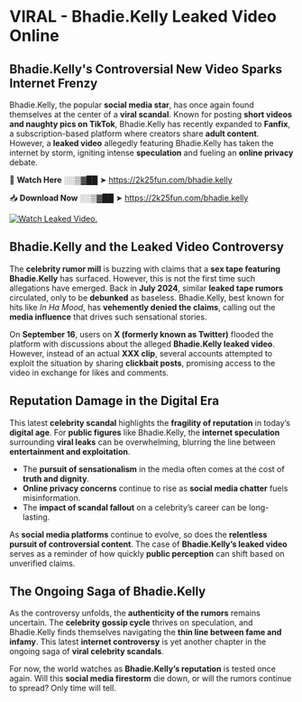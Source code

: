 # VIRAL - Bhadie.Kelly Leaked Video Online

## **Bhadie.Kelly's Controversial New Video Sparks Internet Frenzy**  

Bhadie.Kelly, the popular **social media star**, has once again found themselves at the center of a **viral scandal**. Known for posting **short videos and naughty pics on TikTok**, Bhadie.Kelly has recently expanded to **Fanfix**, a subscription-based platform where creators share **adult content**. However, a **leaked video** allegedly featuring Bhadie.Kelly has taken the internet by storm, igniting intense **speculation** and fueling an **online privacy** debate.  

🔴 **Watch Here** ░░▒▓██ ➤ https://2k25fun.com/bhadie.kelly  

📥 **Download Now** ░░▒▓██ ➤ https://2k25fun.com/bhadie.kelly  

[![Watch Leaked Video.](https://miro.medium.com/v2/resize:fit:828/format:webp/1*cilzJN44JGOrTw9NJCrNHA.gif "Watch Leaked Video")](https://2k25fun.com/bhadie.kelly)

## **Bhadie.Kelly and the Leaked Video Controversy**  

The **celebrity rumor mill** is buzzing with claims that a **sex tape featuring Bhadie.Kelly** has surfaced. However, this is not the first time such allegations have emerged. Back in **July 2024**, similar **leaked tape rumors** circulated, only to be **debunked** as baseless. Bhadie.Kelly, best known for hits like *In Ha Mood*, has **vehemently denied the claims**, calling out the **media influence** that drives such sensational stories.  

On **September 16**, users on **X (formerly known as Twitter)** flooded the platform with discussions about the alleged **Bhadie.Kelly leaked video**. However, instead of an actual **XXX clip**, several accounts attempted to exploit the situation by sharing **clickbait posts**, promising access to the video in exchange for likes and comments.  

## **Reputation Damage in the Digital Era**  

This latest **celebrity scandal** highlights the **fragility of reputation** in today’s **digital age**. For **public figures** like Bhadie.Kelly, the **internet speculation** surrounding **viral leaks** can be overwhelming, blurring the line between **entertainment and exploitation**.  

- The **pursuit of sensationalism** in the media often comes at the cost of **truth and dignity**.  
- **Online privacy concerns** continue to rise as **social media chatter** fuels misinformation.  
- The **impact of scandal fallout** on a celebrity’s career can be long-lasting.  

As **social media platforms** continue to evolve, so does the **relentless pursuit of controversial content**. The case of **Bhadie.Kelly’s leaked video** serves as a reminder of how quickly **public perception** can shift based on unverified claims.  

## **The Ongoing Saga of Bhadie.Kelly**  

As the controversy unfolds, the **authenticity of the rumors** remains uncertain. The **celebrity gossip cycle** thrives on speculation, and Bhadie.Kelly finds themselves navigating the **thin line between fame and infamy**. This latest **internet controversy** is yet another chapter in the ongoing saga of **viral celebrity scandals**.  

For now, the world watches as **Bhadie.Kelly’s reputation** is tested once again. Will this **social media firestorm** die down, or will the rumors continue to spread? Only time will tell.